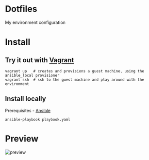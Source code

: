 # Dotfiles
My environment configuration

# Install

## Try it out with [Vagrant](https://www.vagrantup.com/) 

```
vagrant up   # creates and provisions a guest machine, using the ansible_local provisioner
vagrant ssh  # ssh to the guest machine and play around with the environment
```

## Install locally

Prerequisites - [Ansible](https://www.ansible.com/)
```
ansible-playbook playbook.yaml
```

# Preview

![preview](https://github.com/idgenchev/dotfiles/env-screenshot.png "Preview")

